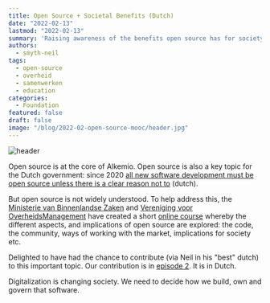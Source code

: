 ```yaml
---
title: Open Source + Societal Benefits (Dutch)
date: "2022-02-13"
lastmod: "2022-02-13"
summary: 'Raising awareness of the benefits open source has for society: contributing to an online course from the Dutch government!'
authors:
  - smyth-neil
tags:
  - open-source
  - overheid
  - samenwerken
  - education
categories:
  - Foundation
featured: false
draft: false
image: "/blog/2022-02-open-source-mooc/header.jpg"
---
```


![header](/blog/2022-02-open-source-mooc/header.jpg)

Open source is at the core of Alkemio. Open source is also a key topic for the Dutch government: since 2020 [all new software development must be open source unless there is a clear reason not to](https://www.digitaleoverheid.nl/nieuws/staatssecretaris-knops-geef-broncode-van-overheidssoftware-waar-mogelijk-vrij/#:~:text='Open%20tenzij'&text=Dit%20wil%20zeggen%20dat%20overheden,een%20vertrouwelijke%20werkwijze%20wordt%20geschaad.) (dutch). 

But open source is not widely understood. To help address this, the [Ministerie van Binnenlandse Zaken](https://www.government.nl/ministries/ministry-of-the-interior-and-kingdom-relations) and [Vereniging voor OverheidsManagement](https://www.vom-online.nl/) have created a short [online course](https://omooc.nl/moocs/open-source/) whereby the different aspects, and implications of open source are explored: the code, the community, ways of working with the market, implications for society etc. 

Delighted to have had the chance to contribute (via Neil in his "best" dutch) to this important topic. Our contribution is in [episode 2](https://omooc.nl/inzicht/open-source-de-nieuwe-standaard/). It is in Dutch.  

Digitalization is changing society. We need to decide how we build, own and govern that software.
